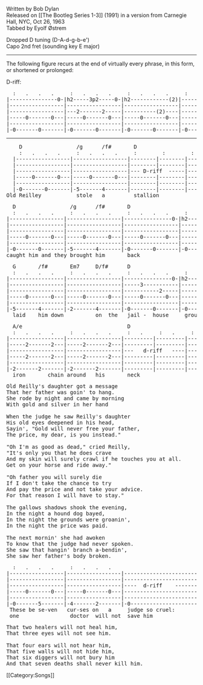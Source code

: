 Written by Bob Dylan<br>
Released on [[The Bootleg Series 1-3]] (1991) in a version from
Carnegie Hall, NYC, Oct 26, 1963<br>
Tabbed by Eyolf Østrem

Dropped D tuning (D-A-d-g-b-e') <br>
Capo 2nd fret (sounding key E major)

----
The following figure recurs at the end of virtually every phrase, in
this form, or shortened or prolonged:

D-riff:

<pre class="tab">
  :   .   .   .     :   .   .   .     :   .   .   .     :   .   .   .
|---------------0-|h2-----3p2-----0-|h2------------(2)|-----------------|
|-----------------|-----------------|-----------------|-----------------|
|-----------------|---2-------2-----|----------(2)----|-----------------|
|-----0-------0---|-----0-------0---|-----0-------0---|-----0-------0---|
|-----------------|-----------------|-----------------|-----------------|
|-0-------0-------|-0-------0-------|-0-------0-------|-0-------0-------|
</pre>

----
<pre class="tab">
    D                 /g      /f#       D
    :   .   .   .     :   .   .   .     :        :        :        :
  |-----------------|-----------------|--------|--------|--------|--------|
  |-----------------|-----------------|--------|--------|--------|--------|
  |-----------------|-----------------|--- D-riff  -----|--------|--------|
  |-----0-------0---|-----0-------0---|--------|--------|--------|--------|
  |-----------------|-----------------|--------|--------|--------|--------|
  |-0-------0-------|-5-------4-------|--------|--------|--------|--------|
Old Reilley           stole   a         stallion                      but they
</pre>
<pre class="tab">
  D                 /g      /f#       D
  :   .   .   .     :   .   .   .     :   .   .   .     :   .   .   .     :  .  .  .
|-----------------|-----------------|---------------0-|h2-------------2-|-------------|
|-----------------|-----------------|-----------------|-----------------|-------------|
|-----------------|-----------------|-----------------|-----------2-----|-------------|
|-----0-------0---|-----0-------0---|-----0-------0---|-----0-------0---|----0-----0--|
|-----------------|-----------------|-----------------|-----------------|-------------|
|-0-------0-------|-5-------4-------|-0-------0-------|-0-------0-------|-0-----0-----|
caught him and they brought him       back                                      and they
</pre>
<pre class="tab">
  G       /f#       Em7     D/f#      D
  :   .   .   .     :   .   .   .     :   .   .   .     :   .   .   .
|-----------------|-----------------|---------------0-|h2---------------|
|-----------------|-----------------|-----3-----------|-----------------|
|-----------------|-----------------|-----------2-----|-----------------|
|-----0-------0---|-----0-------0---|-----0-------0---|-----0-------0---|
|-----------------|-----------------|-----------------|-----------------|
|-5-------4-------|-2-------4-------|-0-------0-------|-0-------0-------|
  laid    him down          on  the   jail -  house     ground  with an
</pre>
<pre class="tab">
  A/e                                 D
  :   .   .   .     :   .   .   .     :   .     :   .     :   .     :   .
|-----------------|-----------------|---------|---------|---------|--------|
|-----2-------2---|-----2-------2---|---------|---------|---------|--------|
|-----------------|-----------------|---   d-riff   ----|---------|--------|
|-----2-------2---|-----2-------2---|---------|---------|---------|--------|
|-----------------|-----------------|---------|---------|---------|--------|
|-2-------2-------|-2-------2-------|---------|---------|---------|--------|
  iron       chain around   his       neck
</pre>

<pre class="verse">
Old Reilly's daughter got a message
That her father was goin' to hang.
She rode by night and came by morning
With gold and silver in her hand

When the judge he saw Reilly's daughter
His old eyes deepened in his head,
Sayin', "Gold will never free your father,
The price, my dear, is you instead."

"Oh I'm as good as dead," cried Reilly,
"It's only you that he does crave
And my skin will surely crawl if he touches you at all.
Get on your horse and ride away."

"Oh father you will surely die
If I don't take the chance to try
And pay the price and not take your advice.
For that reason I will have to stay."

The gallows shadows shook the evening,
In the night a hound dog bayed,
In the night the grounds were groanin',
In the night the price was paid.

The next mornin' she had awoken
To know that the judge had never spoken.
She saw that hangin' branch a-bendin',
She saw her father's body broken.
</pre>

<pre class="tab">
  :   .   .   .     :   .   .   .
|-----------------|-----------------|-------------------------
|-----------------|-----------------|-------------------------
|-----------------|-----------------|----  d-riff    ---------
|-----0-------0---|-----0-------0---|-------------------------
|-----------------|-----------------|-------------------------
|-0-------5-------|-4-------2-------|-0-----------------------
 These be se-ven   cur-ses on   a     judge so cruel:        that
 one                doctor  will not  save him
</pre>

<pre class="verse">
That two healers will not heal him,
That three eyes will not see him.

That four ears will not hear him,
That five walls will not hide him,
That six diggers will not bury him
And that seven deaths shall never kill him.
</pre>

[[Category:Songs]]